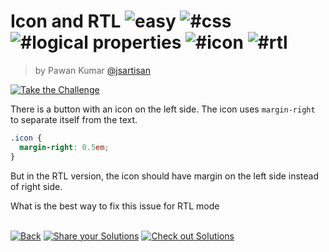 <!--info-header-start--><h1>Icon and RTL <img src="https://img.shields.io/badge/-easy-7aad0c" alt="easy"/> <img src="https://img.shields.io/badge/-%23css-999" alt="#css"/> <img src="https://img.shields.io/badge/-%23logical%20properties-999" alt="#logical properties"/> <img src="https://img.shields.io/badge/-%23icon-999" alt="#icon"/> <img src="https://img.shields.io/badge/-%23rtl-999" alt="#rtl"/></h1><blockquote><p>by Pawan Kumar <a href="https://github.com/jsartisan" target="_blank">@jsartisan</a></p></blockquote><p><a href="https://frontend-challenges.com/questions/0001-easy-rtl-icon" target="_blank"><img src="https://img.shields.io/badge/-Take%20the%20Challenge-0d99ff?logo=javascript&logoColor=white" alt="Take the Challenge"/></a> </p><!--info-header-end-->

There is a button with an icon on the left side. The icon uses `margin-right` to separate itself from the text.

```css styles.css
.icon {
  margin-right: 0.5em;
}
```

But in the RTL version, the icon should have margin on the left side instead of right side.

What is the best way to fix this issue for RTL mode

<!--info-footer-start--><br><a href="../../README.md" target="_blank"><img src="https://img.shields.io/badge/-Back-grey" alt="Back"/></a> <a href="https://github.com/jsartisan/frontend-challenges/issues/new?labels=answer,1,undefined&title=1%20-%20Icon%20and%20RTL&body=" target="_blank"><img src="https://img.shields.io/badge/-Share%20your%20Solutions-teal" alt="Share your Solutions"/></a> <a href="https://github.com/jsartisan/frontend-challenges/issues?q=label%3A1+label%3Aanswer+sort%3Areactions-%2B1-desc" target="_blank"><img src="https://img.shields.io/badge/-Check%20out%20Solutions-de5a77?logo=awesome-lists&logoColor=white" alt="Check out Solutions"/></a> <!--info-footer-end-->
